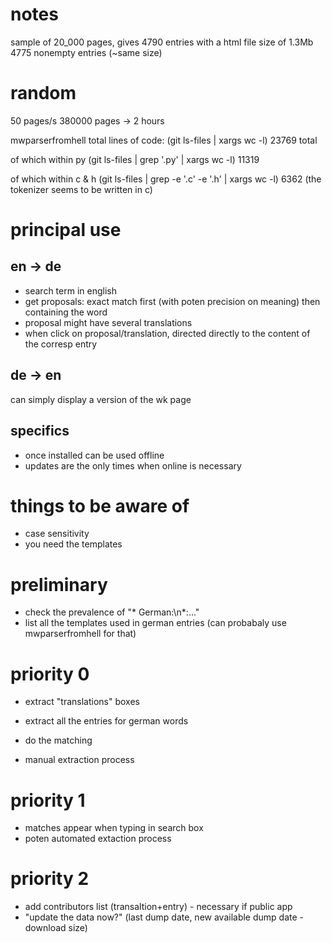 # notes

sample of 20_000 pages, gives 4790 entries with a html file size of 1.3Mb
4775 nonempty entries (~same size)

# random

50 pages/s
380000 pages
-> 2 hours

mwparserfromhell
total lines of code:
(git ls-files | xargs wc -l)
23769 total

of which within py
(git ls-files | grep '\.py' | xargs wc -l)
 11319

of which within c & h
(git ls-files | grep -e '\.c' -e '\.h' | xargs wc -l)
6362
(the tokenizer seems to be written in c)

# principal use

## en -> de
- search term in english
- get proposals: exact match first (with poten precision on meaning) then containing the word
- proposal might have several translations
- when click on proposal/translation, directed directly to the content of the corresp entry

## de -> en
can simply display a version of the wk page


## specifics
- once installed can be used offline
- updates are the only times when online is necessary





# things to be aware of

- case sensitivity
- you need the templates

# preliminary

- check the prevalence of "* German:\n*:..."
- list all the templates used in german entries (can probabaly use mwparserfromhell for that)

# priority 0

- extract "translations" boxes
- extract all the entries for german words
- do the matching

- manual extraction process

# priority 1

- matches appear when typing in search box
- poten automated extaction process

# priority 2

- add contributors list (transaltion+entry) - necessary if public app
- "update the data now?" (last dump date, new available dump date - download size)



